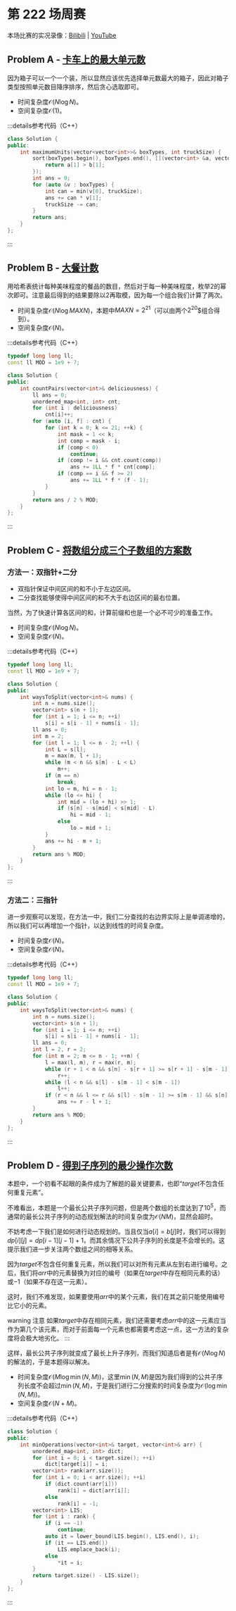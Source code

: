 # 第 222 场周赛

本场比赛的实况录像：[Bilibili](https://www.bilibili.com/video/BV1sA411W7VC) | [YouTube](https://youtu.be/nMh6nZxjWUQ)

## Problem A - [卡车上的最大单元数](https://leetcode.cn/problems/maximum-units-on-a-truck/)

因为箱子可以一个一个装，所以显然应该优先选择单元数最大的箱子，因此对箱子类型按照单元数目降序排序，然后贪心选取即可。

- 时间复杂度$\mathcal{O}(N\log N)$。
- 空间复杂度$\mathcal{O}(1)$。

:::details参考代码（C++）

```cpp
class Solution {
public:
    int maximumUnits(vector<vector<int>>& boxTypes, int truckSize) {
        sort(boxTypes.begin(), boxTypes.end(), [](vector<int> &a, vector<int> &b){
            return a[1] > b[1]; 
        });
        int ans = 0;
        for (auto &v : boxTypes) {
            int can = min(v[0], truckSize);
            ans += can * v[1];
            truckSize -= can;
        }
        return ans;
    }
};
```

:::

## Problem B - [大餐计数](https://leetcode.cn/problems/count-good-meals/)

用哈希表统计每种美味程度的餐品的数目，然后对于每一种美味程度，枚举$2$的幂次即可。注意最后得到的结果要除以$2$再取模，因为每一个组合我们计算了两次。

- 时间复杂度$\mathcal{O}(N\log MAXN)$，本题中$MAXN=2^{21}$（可以由两个$2^{20}$$组合得到）。
- 空间复杂度$\mathcal{O}(N)$。

:::details参考代码（C++）

```cpp
typedef long long ll;
const ll MOD = 1e9 + 7;

class Solution {
public:
    int countPairs(vector<int>& deliciousness) {
        ll ans = 0;
        unordered_map<int, int> cnt;
        for (int i : deliciousness)
            cnt[i]++;
        for (auto [i, f] : cnt) {
            for (int k = 0; k <= 21; ++k) {
                int mask = 1 << k;
                int comp = mask - i;
                if (comp < 0)
                    continue;
                if (comp != i && cnt.count(comp))
                    ans += 1LL * f * cnt[comp];
                if (comp == i && f >= 2)
                    ans += 1LL * f * (f - 1);
            }
        }
        return ans / 2 % MOD;
    }
};
```

:::

## Problem C - [将数组分成三个子数组的方案数](https://leetcode.cn/problems/ways-to-split-array-into-three-subarrays/)

### 方法一：双指针+二分

- 双指针保证中间区间的和不小于左边区间。
- 二分查找能够使得中间区间的和不大于右边区间的最右位置。

当然，为了快速计算各区间的和，计算前缀和也是一个必不可少的准备工作。

- 时间复杂度$\mathcal{O}(N\log N)$。
- 空间复杂度$\mathcal{O}(N)$。

:::details参考代码（C++）

```cpp
typedef long long ll;
const ll MOD = 1e9 + 7;

class Solution {
public:
    int waysToSplit(vector<int>& nums) {
        int n = nums.size();
        vector<int> s(n + 1);
        for (int i = 1; i <= n; ++i)
            s[i] = s[i - 1] + nums[i - 1];
        ll ans = 0;
        int m = 2;
        for (int l = 1; l <= n - 2; ++l) {
            int L = s[l];
            m = max(m, l + 1);
            while (m < n && s[m] - L < L)
                m++;
            if (m == n)
                break;
            int lo = m, hi = n - 1;
            while (lo <= hi) {
                int mid = (lo + hi) >> 1;
                if (s[n] - s[mid] < s[mid] - L)
                    hi = mid - 1;
                else
                    lo = mid + 1;
            }
            ans += hi - m + 1;
        }
        return ans % MOD;
    }
};
```

:::

### 方法二：三指针

进一步观察可以发现，在方法一中，我们二分查找的右边界实际上是单调递增的，所以我们可以再增加一个指针，以达到线性的时间复杂度。

- 时间复杂度$\mathcal{O}(N)$。
- 空间复杂度$\mathcal{O}(N)$。

:::details参考代码（C++）

```cpp
typedef long long ll;
const ll MOD = 1e9 + 7;

class Solution {
public:
    int waysToSplit(vector<int>& nums) {
        int n = nums.size();
        vector<int> s(n + 1);
        for (int i = 1; i <= n; ++i)
            s[i] = s[i - 1] + nums[i - 1];
        ll ans = 0;
        int l = 2, r = 2;
        for (int m = 2; m <= n - 1; ++m) {
            l = max(l, m), r = max(r, m);
            while (r + 1 < n && s[n] - s[r + 1] >= s[r + 1] - s[m - 1])
                r++;
            while (l < n && s[l] - s[m - 1] < s[m - 1])
                l++;
            if (r < n && l <= r && s[l] - s[m - 1] >= s[m - 1] && s[n] - s[r] >= s[r] - s[m - 1])
                ans += r - l + 1;
        }
        return ans % MOD;
    }
};
```

:::

## Problem D - [得到子序列的最少操作次数](https://leetcode.cn/problems/minimum-operations-to-make-a-subsequence/)

本题中，一个初看不起眼的条件成为了解题的最关键要素，也即“$target$不包含任何重复元素”。

不难看出，本题是一个最长公共子序列问题，但是两个数组的长度达到了$10^5$，而通常的最长公共子序列的动态规划解法的时间复杂度为$\mathcal{O}(NM)$，显然会超时。

不妨考虑一下我们是如何进行动态规划的。当且仅当$a[i]=b[j]$时，我们可以得到$dp[i][j]=dp[i-1][j-1]+1$，而其余情况下公共子序列的长度是不会增长的。这提示我们进一步关注两个数组之间的相等关系。

因为$target$不包含任何重复元素，所以我们可以对所有元素从左到右进行编号。之后，我们将$arr$中的元素替换为对应的编号（如果在$target$中存在相同元素的话）或$-1$（如果不存在这一元素）。

这时，我们不难发现，如果要使用$arr$中的某个元素，我们在其之前只能使用编号比它小的元素。

warning 注意
如果$target$中存在相同元素，我们还需要考虑$arr$中的这一元素应当作为第几个该元素，而对于前面每一个元素也都需要考虑这一点，这一方法的复杂度将会极大地劣化。
:::

这样，最长公共子序列就变成了最长上升子序列，而我们知道后者是有$\mathcal{O}(N\log N)$的解法的，于是本题得以解决。

- 时间复杂度$\mathcal{O}(M\log\min(N,M))$，这里$\min(N,M)$是因为我们得到的公共子序列长度不会超过$\min(N,M)$，于是我们进行二分搜索的时间复杂度为$\mathcal{O}(\log\min(N,M))$。
- 空间复杂度$\mathcal{O}(N+M)$。

:::details参考代码（C++）

```cpp
class Solution {
public:
    int minOperations(vector<int>& target, vector<int>& arr) {
        unordered_map<int, int> dict;
        for (int i = 0; i < target.size(); ++i)
            dict[target[i]] = i;
        vector<int> rank(arr.size());
        for (int i = 0; i < arr.size(); ++i)
            if (dict.count(arr[i]))
                rank[i] = dict[arr[i]];
            else
                rank[i] = -1;
        vector<int> LIS;
        for (int i : rank) {
            if (i == -1)
                continue;
            auto it = lower_bound(LIS.begin(), LIS.end(), i);
            if (it == LIS.end())
                LIS.emplace_back(i);
            else
                *it = i;
        }
        return target.size() - LIS.size();
    }
};
```

:::
